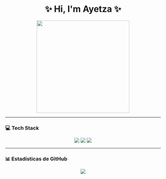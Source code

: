 <h1 align="center">✨ Hi, I'm Ayetza ✨</h1>

<p align="center">
  <img src="https://media.giphy.com/media/QTfX9Ejfra3ZmNxh6B/giphy.gif" width="300">
</p>

---

### 💻 Tech Stack
<p align="center">
  <img src="https://img.shields.io/badge/-HTML-E34F26?style=flat&logo=html5&logoColor=white">
  <img src="https://img.shields.io/badge/-CSS-1572B6?style=flat&logo=css3&logoColor=white">
  <img src="https://img.shields.io/badge/-JavaScript-F7DF1E?style=flat&logo=javascript&logoColor=black">
</p>

---

### 📊 Estadísticas de GitHub
<p align="center">
  <img src="https://github-readme-stats.vercel.app/api?username=ayetza&show_icons=true&theme=dracula">
</p>
